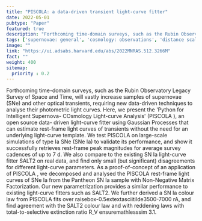 ```yaml
---
title: "PISCOLA: a data-driven transient light-curve fitter"
date: 2022-05-01
pubtype: "Paper"
featured: true
description: "Forthcoming time-domain surveys, such as the Rubin Observatory Legacy Survey of Space and Time, will vastly increase samples of supernovae (SNe) and other optical transients, requiring new data-driven techniques to analyse their photometric light curves. Here, we present the 'Python for Intelligent Supernova- COsmology Light-curve Analysis' (PISCOLA ), an open source data- driven light-curve fitter using Gaussian Processes that can estimate rest-frame light curves of transients without the need for an underlying light-curve template. We test PISCOLA on large-scale simulations of type Ia SNe (SNe Ia) to validate its performance, and show it successfully retrieves rest-frame peak magnitudes for average survey cadences of up to 7 d. We also compare to the existing SN Ia light-curve fitter SALT2 on real data, and find only small (but significant) disagreements for different light-curve parameters. As a proof-of-concept of an application of PISCOLA , we decomposed and analysed the PISCOLA rest-frame light curves of SNe Ia from the Pantheon SN Ia sample with Non-Negative Matrix Factorization. Our new parametrization provides a similar performance to existing light-curve fitters such as SALT2. We further derived a SN Ia colour law from PISCOLA fits over raisebox-0.5extextasciitilde3500-7000 rA, and find agreement with the SALT2 colour law and with reddening laws with total-to-selective extinction ratio R_V ensuremathlesssim 3.1."
tags: ['supernovae: general', 'cosmology: observations', 'distance scale', 'Astrophysics - High Energy Astrophysical Phenomena', 'Astrophysics - Cosmology and Nongalactic Astrophysics', 'Astrophysics - Instrumentation and Methods for Astrophysics', 'Astrophysics - Solar and Stellar Astrophysics']
image: ""
link: "https://ui.adsabs.harvard.edu/abs/2022MNRAS.512.3266M"
fact: ""
weight: 400
sitemap:
  priority : 0.2
---
```


Forthcoming time-domain surveys, such as the Rubin Observatory Legacy Survey of Space and Time, will vastly increase samples of supernovae (SNe) and other optical transients, requiring new data-driven techniques to analyse their photometric light curves. Here, we present the 'Python for Intelligent Supernova- COsmology Light-curve Analysis' (PISCOLA ), an open source data- driven light-curve fitter using Gaussian Processes that can estimate rest-frame light curves of transients without the need for an underlying light-curve template. We test PISCOLA on large-scale simulations of type Ia SNe (SNe Ia) to validate its performance, and show it successfully retrieves rest-frame peak magnitudes for average survey cadences of up to 7 d. We also compare to the existing SN Ia light-curve fitter SALT2 on real data, and find only small (but significant) disagreements for different light-curve parameters. As a proof-of-concept of an application of PISCOLA , we decomposed and analysed the PISCOLA rest-frame light curves of SNe Ia from the Pantheon SN Ia sample with Non-Negative Matrix Factorization. Our new parametrization provides a similar performance to existing light-curve fitters such as SALT2. We further derived a SN Ia colour law from PISCOLA fits over raisebox-0.5extextasciitilde3500-7000 rA, and find agreement with the SALT2 colour law and with reddening laws with total-to-selective extinction ratio R_V ensuremathlesssim 3.1.
